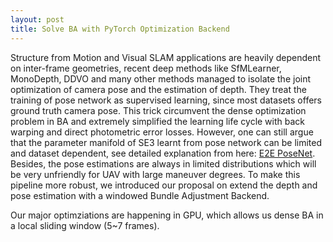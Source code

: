 ```yaml
---
layout: post
title: Solve BA with PyTorch Optimization Backend
---
```


Structure from Motion and Visual SLAM applications are heavily dependent on inter-frame geometries, recent deep methods like SfMLearner, MonoDepth, DDVO and many other methods managed to isolate the joint optimization of camera pose and the estimation of depth. They treat the training of pose network as supervised learning, since most datasets offers ground truth camera pose. This trick circumvent the dense optimization problem in BA and extremely simplified the learning life cycle with back warping and direct photometric error losses. However, one can still argue that the parameter manifold of SE3 learnt from pose network can be limited and dataset dependent, see detailed explanation from here: [E2E PoseNet](https://hal.archives-ouvertes.fr/hal-01879117/document). Besides, the pose estimations are always in limited distributions which will be very unfriendly for UAV with large maneuver degrees. To make this pipeline more robust, we introduced our proposal on extend the depth and pose estimation with a windowed Bundle Adjustment Backend.


Our major optimziations are happening in GPU, which allows us dense BA in a local sliding window (5~7 frames).
